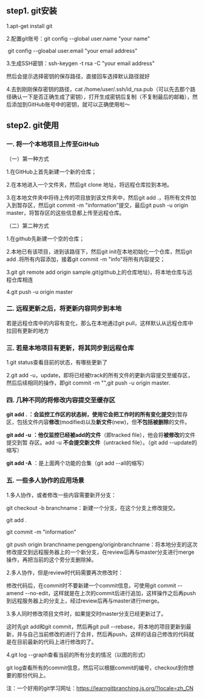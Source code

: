 ## step1. git安装

1.apt-get install git

2.配置git账号：git config --global user.name "your name"

​                           git config --gloabal user.email "your email address"

3.生成SSH密钥：ssh-keygen -t rsa -C "your email address"

然后会提示选择密钥的保存路径，直接回车选择默认路径就好

4.去到刚刚保存密钥的路径，cat /home/user/.ssh/id_rsa.pub（可以先去那个路径确认一下是否正确生成了密钥），打开生成密钥后复制（不复制最后的邮箱），然后添加到GitHub账号中的密钥，就可以正确使用啦～

## step2. git使用

### 一. 将一个本地项目上传至GitHub

（一）第一种方式

1.在GitHub上首先新建一个新的仓库；

2.在本地进入一个文件夹，然后git clone 地址，将远程仓库拉到本地。

3.在本地文件夹中将待上传的项目放到该文件夹中，然后git add .，将所有文件加入到暂存区，然后git commit -m "information"提交，最后git push -u origin master，将暂存区的这些信息都上传至远程仓库。

（二）第二种方式

1.在github先新建一个空的仓库；

2.本地已有该项目，进到该路径下，然后git init在本地初始化一个仓库，然后git add .将所有内容添加，接着git commit -m "info"将所有内容提交；

3.git git remote add origin sample.git(github上的仓库地址)，将本地仓库与远程仓库相连

4.git push -u origin master

### 二. 远程更新之后，将更新内容同步到本地

若是远程仓库中的内容有变化，那么在本地通过git pull，这样默认从远程仓库中拉回有更新的地方

### 三. 若是本地项目有更新，将其同步到远程仓库

1.git status查看目前的状态，有哪些更新了

2.git add -u，update，即将已经被track的所有文件的更新内容提交至缓存区，然后后续相同的操作，即git commit -m "",git push -u origin master.

### 四. 几种不同的将修改内容提交至缓存区

**git add . ：**会监控工作区的状态树，使用它会把工作时的**所有变化提交**到暂存区，包括文件内容**修改**(modified)以及**新文件**(new)，但**不包括被删除**的文件。

**git add -u** **：**他仅监控**已经被add的文件**（即tracked file），他会将**被修改**的文件提交到暂 存区。add -u **不会提交新文件**（untracked file）。（git add --update的缩写）

**git add -A** ：是上面两个功能的合集（git add --all的缩写）

### 五. 一些多人协作的应用场景

1.多人协作，或者修改一些内容需要新开分支：

git checkout -b branchname：新建一个分支，在这个分支上修改提交。

git add .

git commit -m "information"

git push origin branchname:pengpeng/originbranchname：将本地分支的这次修改提交到远程服务器上的一个新分支，在review后再与master分支进行merge操作，再把当前的这个旁分支删除掉。

2.多人协作，但是review时代码需要再次修改时：

修改代码后，在commit时不要新建一个commit信息，可使用git commit --amend --no-edit，这样就是在上次的commit后进行追加，这样操作之后再push到远程服务器上的分支上，经过review后再与master进行merge。

3.多人同时修改项目文件时，如果提交时master分支已经更新过了。

这时先git add和git commit，然后再git pull --rebase，将本地的项目更新到最新，并与自己当前修改的进行了合并，然后再push，这样的话自己修改的代码就是在目前最新的代码上进行修改的了。

4.git log --graph查看当前的所有分支的情况（以图的形式）

git log查看所有的commit信息，然后可以根据commit的编号，checkout到你想要的那份代码上。

注：一个好用的git学习网址：https://learngitbranching.js.org/?locale=zh_CN

